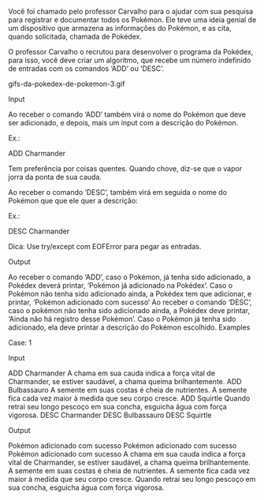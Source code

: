 Você foi chamado pelo professor Carvalho para o ajudar com sua pesquisa para registrar e documentar todos os Pokémon. Ele teve uma ideia genial de um dispositivo que armazena as informações do Pokémon, e as cita, quando solicitada, chamada de Pokédex.

O professor Carvalho o recrutou para desenvolver o programa da Pokédex, para isso, você deve criar um algoritmo, que recebe um número indefinido de entradas com os comandos ‘ADD’ ou ‘DESC’.

gifs-da-pokedex-de-pokemon-3.gif

Input

Ao receber o comando ‘ADD’ também virá o nome do Pokémon que deve ser adicionado, e depois, mais um input com a descrição do Pokémon.

Ex.:

ADD Charmander

Tem preferência por coisas quentes. Quando chove, diz-se que o vapor jorra da ponta de sua cauda.

Ao receber o comando ‘DESC’, também virá em seguida o nome do Pokémon que que ele quer a descrição:

Ex.:

DESC Charmander

Dica: Use try/except com EOFError para pegar as entradas.

Output

Ao receber o comando ‘ADD’, caso o Pokémon, já tenha sido adicionado, a Pokédex deverá printar, ‘Pokémon já adicionado na Pokédex’.
Caso o Pokémon não tenha sido adicionado ainda, a Pokédex tem que adicionar, e printar, ‘Pokémon adicionado com sucesso’
Ao receber o comando ‘DESC’, caso o pokémon não tenha sido adicionado ainda, a Pokédex deve printar, ‘Ainda não há registro desse Pokémon’.
Caso o Pokémon já tenha sido adicionado, ela deve printar a descrição do Pokémon escolhido.
Examples

Case: 1

Input

ADD Charmander
A chama em sua cauda indica a força vital de Charmander, se estiver saudável, a chama queima brilhantemente.
ADD Bulbassauro
A semente em suas costas é cheia de nutrientes. A semente fica cada vez maior à medida que seu corpo cresce.
ADD Squirtle
Quando retrai seu longo pescoço em sua concha, esguicha água com força vigorosa.
DESC Charmander
DESC Bulbassauro
DESC Squirtle

Output

Pokémon adicionado com sucesso
Pokémon adicionado com sucesso
Pokémon adicionado com sucesso
A chama em sua cauda indica a força vital de Charmander, se estiver saudável, a chama queima brilhantemente.
A semente em suas costas é cheia de nutrientes. A semente fica cada vez maior à medida que seu corpo cresce.
Quando retrai seu longo pescoço em sua concha, esguicha água com força vigorosa.